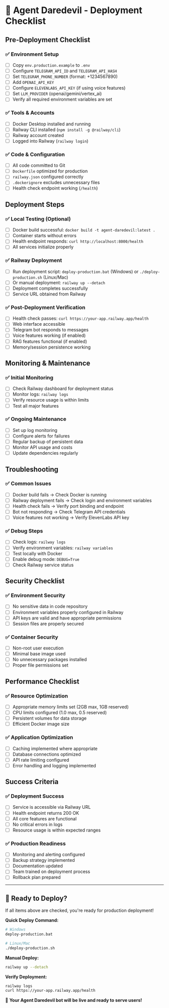 # 🎯 Agent Daredevil - Deployment Checklist

## Pre-Deployment Checklist

### ✅ Environment Setup
- [ ] Copy `env.production.example` to `.env`
- [ ] Configure `TELEGRAM_API_ID` and `TELEGRAM_API_HASH`
- [ ] Set `TELEGRAM_PHONE_NUMBER` (format: +1234567890)
- [ ] Add `OPENAI_API_KEY`
- [ ] Configure `ELEVENLABS_API_KEY` (if using voice features)
- [ ] Set `LLM_PROVIDER` (openai/gemini/vertex_ai)
- [ ] Verify all required environment variables are set

### ✅ Tools & Accounts
- [ ] Docker Desktop installed and running
- [ ] Railway CLI installed (`npm install -g @railway/cli`)
- [ ] Railway account created
- [ ] Logged into Railway (`railway login`)

### ✅ Code & Configuration
- [ ] All code committed to Git
- [ ] `Dockerfile` optimized for production
- [ ] `railway.json` configured correctly
- [ ] `.dockerignore` excludes unnecessary files
- [ ] Health check endpoint working (`/health`)

## Deployment Steps

### ✅ Local Testing (Optional)
- [ ] Docker build successful: `docker build -t agent-daredevil:latest .`
- [ ] Container starts without errors
- [ ] Health endpoint responds: `curl http://localhost:8000/health`
- [ ] All services initialize properly

### ✅ Railway Deployment
- [ ] Run deployment script: `deploy-production.bat` (Windows) or `./deploy-production.sh` (Linux/Mac)
- [ ] Or manual deployment: `railway up --detach`
- [ ] Deployment completes successfully
- [ ] Service URL obtained from Railway

### ✅ Post-Deployment Verification
- [ ] Health check passes: `curl https://your-app.railway.app/health`
- [ ] Web interface accessible
- [ ] Telegram bot responds to messages
- [ ] Voice features working (if enabled)
- [ ] RAG features functional (if enabled)
- [ ] Memory/session persistence working

## Monitoring & Maintenance

### ✅ Initial Monitoring
- [ ] Check Railway dashboard for deployment status
- [ ] Monitor logs: `railway logs`
- [ ] Verify resource usage is within limits
- [ ] Test all major features

### ✅ Ongoing Maintenance
- [ ] Set up log monitoring
- [ ] Configure alerts for failures
- [ ] Regular backup of persistent data
- [ ] Monitor API usage and costs
- [ ] Update dependencies regularly

## Troubleshooting

### ✅ Common Issues
- [ ] Docker build fails → Check Docker is running
- [ ] Railway deployment fails → Check login and environment variables
- [ ] Health check fails → Verify port binding and endpoint
- [ ] Bot not responding → Check Telegram API credentials
- [ ] Voice features not working → Verify ElevenLabs API key

### ✅ Debug Steps
- [ ] Check logs: `railway logs`
- [ ] Verify environment variables: `railway variables`
- [ ] Test locally with Docker
- [ ] Enable debug mode: `DEBUG=True`
- [ ] Check Railway service status

## Security Checklist

### ✅ Environment Security
- [ ] No sensitive data in code repository
- [ ] Environment variables properly configured in Railway
- [ ] API keys are valid and have appropriate permissions
- [ ] Session files are properly secured

### ✅ Container Security
- [ ] Non-root user execution
- [ ] Minimal base image used
- [ ] No unnecessary packages installed
- [ ] Proper file permissions set

## Performance Checklist

### ✅ Resource Optimization
- [ ] Appropriate memory limits set (2GB max, 1GB reserved)
- [ ] CPU limits configured (1.0 max, 0.5 reserved)
- [ ] Persistent volumes for data storage
- [ ] Efficient Docker image size

### ✅ Application Optimization
- [ ] Caching implemented where appropriate
- [ ] Database connections optimized
- [ ] API rate limiting configured
- [ ] Error handling and logging implemented

## Success Criteria

### ✅ Deployment Success
- [ ] Service is accessible via Railway URL
- [ ] Health endpoint returns 200 OK
- [ ] All core features are functional
- [ ] No critical errors in logs
- [ ] Resource usage is within expected ranges

### ✅ Production Readiness
- [ ] Monitoring and alerting configured
- [ ] Backup strategy implemented
- [ ] Documentation updated
- [ ] Team trained on deployment process
- [ ] Rollback plan prepared

---

## 🚀 Ready to Deploy?

If all items above are checked, you're ready for production deployment!

**Quick Deploy Command:**
```bash
# Windows
deploy-production.bat

# Linux/Mac  
./deploy-production.sh
```

**Manual Deploy:**
```bash
railway up --detach
```

**Verify Deployment:**
```bash
railway logs
curl https://your-app.railway.app/health
```

🎯 **Your Agent Daredevil bot will be live and ready to serve users!**

